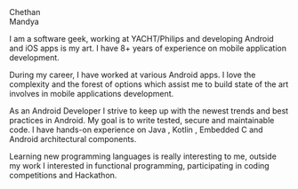

 <div class="col"> 
    <div class="col"> Chethan  </div>
    <div class="col">  Mandya </div>
    <div class="col">  </div>
    <div class="col">  </div>
    <div class="col">  </div>
  
  </div>
  
I am a software geek, working at YACHT/Philips and developing Android and iOS apps is my art. I have 8+ years of experience on mobile application development.

During my career, I have worked at various Android apps. I love the complexity and the forest of options which assist me to build state of the art involves in mobile applications development.

As an Android Developer I strive to keep up with the newest trends and best practices in Android. My goal is to write tested, secure and maintainable code. I have hands-on experience on ​Java , Kotlin , Embedded C and Android architectural components.

Learning new programming languages is really interesting to me, outside my work I interested in functional programming, participating in coding competitions and Hackathon.
